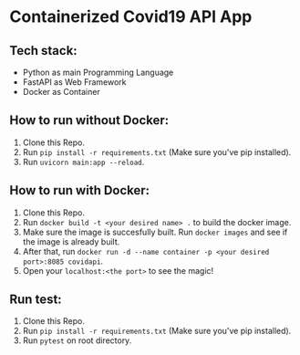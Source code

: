 # Containerized Covid19 API App

## Tech stack:
- Python as main Programming Language
- FastAPI as Web Framework
- Docker as Container

## How to run without Docker:
1) Clone this Repo.
2) Run `pip install -r requirements.txt` (Make sure you've pip installed).
3) Run `uvicorn main:app --reload`.

## How to run with Docker:
1) Clone this Repo.
2) Run `docker build -t <your desired name> .` to build the docker image.
3) Make sure the image is succesfully built. Run `docker images` and see if the image is already built.
4) After that, run `docker run -d --name container -p <your desired port>:8085 covidapi`.
5) Open your `localhost:<the port>` to see the magic!

## Run test:
1) Clone this Repo.
2) Run `pip install -r requirements.txt` (Make sure you've pip installed).
3) Run `pytest` on root directory.
